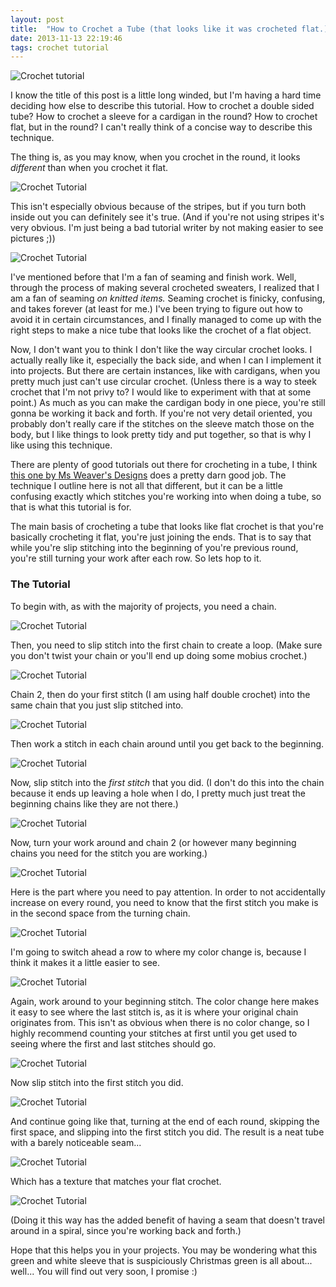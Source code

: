 ```yaml
---
layout: post
title:  "How to Crochet a Tube (that looks like it was crocheted flat.)"
date: 2013-11-13 22:19:46
tags: crochet tutorial
---
```

![Crochet tutorial](/uploads/2013/11/crocheting-a-tube-tutorial_header.jpg)

I know the title of this post is a little long winded, but I'm having a hard time deciding how else to describe this tutorial. How to crochet a double sided tube? How to crochet a sleeve for a cardigan in the round? How to crochet flat, but in the round? I can't really think of a concise way to describe this technique.

The thing is, as you may know, when you crochet in the round, it looks _different_ than when you crochet it flat.

![Crochet Tutorial](/uploads/2013/11/crocheting-a-tube-tutorial_differenceA.jpg)

This isn't especially obvious because of the stripes, but if you turn both inside out you can definitely see it's true. (And if you're not using stripes it's very obvious. I'm just being a bad tutorial writer by not making easier to see pictures ;))

![Crochet Tutorial](/uploads/2013/11/crocheting-a-tube-tutorial_differenceB.jpg)

I've mentioned before that I'm a fan of seaming and finish work. Well, through the process of making several crocheted sweaters, I realized that I am a fan of seaming _on knitted items._ Seaming crochet is finicky, confusing, and takes forever (at least for me.) I've been trying to figure out how to avoid it in certain circumstances, and I finally managed to come up with the right steps to make a nice tube that looks like the crochet of a flat object.

Now, I don't want you to think I don't like the way circular crochet looks. I actually really like it, especially the back side, and when I can I implement it into projects. But there are certain instances, like with cardigans, when you pretty much just can't use circular crochet. (Unless there is a way to steek crochet that I'm not privy to? I would like to experiment with that at some point.) As much as you can make the cardigan body in one piece, you're still gonna be working it back and forth. If you're not very detail oriented, you probably don't really care if the stitches on the sleeve match those on the body, but I like things to look pretty tidy and put together, so that is why I like using this technique.

There are plenty of good tutorials out there for crocheting in a tube, I think [this one by Ms Weaver's Designs](http://www.msweaver.com/tutorials/other-crochet/working-joined-rounds-with-single-crochet/) does a pretty darn good job. The technique I outline here is not all that different, but it can be a little confusing exactly which stitches you're working into when doing a tube, so that is what this tutorial is for.

The main basis of crocheting a tube that looks like flat crochet is that you're basically crocheting it flat, you're just joining the ends. That is to say that while you're slip stitching into the beginning of you're previous round, you're still turning your work after each row. So lets hop to it.

### The Tutorial

To begin with, as with the majority of projects, you need a chain.

![Crochet Tutorial](/uploads/2013/11/crocheting-a-tube-tutorial_01.jpg)

Then, you need to slip stitch into the first chain to create a loop. (Make sure you don't twist your chain or you'll end up doing some mobius crochet.)

![Crochet Tutorial](/uploads/2013/11/crocheting-a-tube-tutorial_02.jpg)

Chain 2, then do your first stitch (I am using half double crochet) into the same chain that you just slip stitched into.

![Crochet Tutorial](/uploads/2013/11/crocheting-a-tube-tutorial_03.jpg)

Then work a stitch in each chain around until you get back to the beginning.

![Crochet Tutorial](/uploads/2013/11/crocheting-a-tube-tutorial_04.jpg)

Now, slip stitch into the _first stitch_ that you did.  (I don't do this into the chain because it ends up leaving a hole when I do, I pretty much just treat the beginning chains like they are not there.)

![Crochet Tutorial](/uploads/2013/11/crocheting-a-tube-tutorial_05.jpg)

Now, turn your work around and chain 2 (or however many beginning chains you need for the stitch you are working.)

![Crochet Tutorial](/uploads/2013/11/crocheting-a-tube-tutorial_06.jpg)

Here is the part where you need to pay attention. In order to not accidentally increase on every round, you need to know that the first stitch you make is in the second space from the turning chain.

![Crochet Tutorial](/uploads/2013/11/crocheting-a-tube-tutorial_07.jpg)

I'm going to switch ahead a row to where my color change is, because I think it makes it a little easier to see.

![Crochet Tutorial](/uploads/2013/11/crocheting-a-tube-tutorial_08.jpg)

Again, work around to your beginning stitch. The color change here makes it easy to see where the last stitch is, as it is where your original chain originates from. This isn't as obvious when there is no color change, so I highly recommend counting your stitches at first until you get used to seeing where the first and last stitches should go.

![Crochet Tutorial](/uploads/2013/11/crocheting-a-tube-tutorial_09.jpg)

Now slip stitch into the first stitch you did.

![Crochet Tutorial](/uploads/2013/11/crocheting-a-tube-tutorial_10.jpg)

And continue going like that, turning at the end of each round, skipping the first space, and slipping into the first stitch you did. The result is a neat tube with a barely noticeable seam...

![Crochet Tutorial](/uploads/2013/11/crocheting-a-tube-tutorial_11.jpg)

Which has a texture that matches your flat crochet.

![Crochet Tutorial](/uploads/2013/11/crocheting-a-tube-tutorial_12.jpg)

(Doing it this way has the added benefit of having a seam that doesn't travel around in a spiral, since you're working back and forth.)

Hope that this helps you in your projects. You may be wondering what this green and white sleeve that is suspiciously Christmas green is all about... well... You will find out very soon, I promise :)
